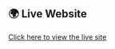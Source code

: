 ## 🌍 Live Website
[Click here to view the live site](https://abhishek454545.github.io/the-recipe-atlas/)
